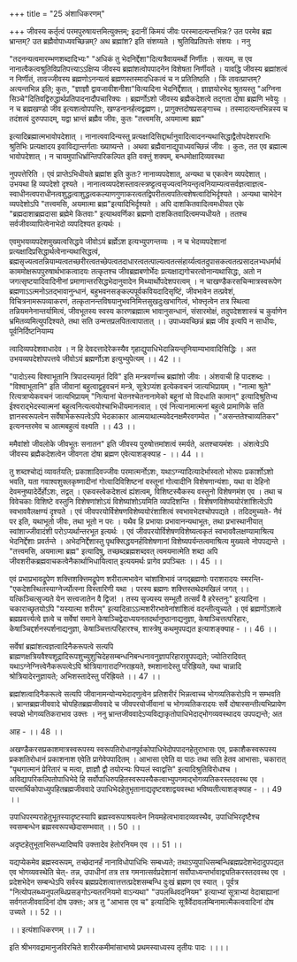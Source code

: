 +++
title = "25 अंशाधिकरणम्"

+++
जीवस्य कर्तृत्वं परमपुरुषायत्तमित्युक्त्तम्; इदानीं किमयं जीवः परस्मादत्यन्तभिन्नः? उत परमेव ब्रह्म भ्रान्तम्? उत ब्रह्मैवोपाध्यवच्छिन्नम्? अथ ब्रह्मांश? इति संशय्यते । श्रुतिविप्रतिपत्तेः संशयः । ननु

"तदनन्यत्वमारम्भणशब्दादिभ्यः" "अधिकं तु भेदनिर्द्देशा"दित्यत्रैवायमर्थो निर्णीतः । सत्यम्, स एव नानात्वैकत्वश्रुतिविप्रतिपत्त्याऽऽक्षिप्य जीवस्य ब्रह्मांशत्वोपपादनेन विशेषता निर्णीयते । यावद्धि जीवस्य ब्रह्मांशत्वं न निर्णीतं, तावज्जीवस्य ब्रह्मणोऽनन्यत्वं ब्रह्मणस्तस्मादधिकत्वं च न प्रतितिष्ठति । किं तावत्प्राप्तम्? अत्यन्तभिन्न इति; कुतः, "ज्ञाज्ञौ द्वावजावीशनीशा"वित्यादिना भेदनिर्द्देशात् । ज्ञाज्ञयोरभेद श्रुतयस्तु "अग्निना सिञ्चे"दितिवद्विरुद्धार्थप्रतिपादनादौपचारिक्यः । ब्रह्मर्णोऽशो जीवस्य ब्रह्मैकदेशत्वे तद्गता दोषा ब्रह्मणि भवेयुः । न च ब्रह्मखण्डो जीव इत्यशत्वोपपत्तिः, खण्डनानर्हत्वद्व्रह्मण।, प्रागुक्त्तदोषप्रसङ्गाच्च । तस्मादत्यन्तभिन्नस्य च तदंशत्वं दुरुपपादम्, यद्वा भ्रान्तं ब्रह्मैव जीवः, कुतः "तत्त्वमसि, अयमात्मा ब्रह्म"

इत्यादिब्रह्मात्मभावोपदेशात् । नानात्ववादिन्यस्तु प्रत्यक्षादिसिद्दार्थानुवादित्वादनन्यथासिद्धाद्वैतोपदेशपराभिः श्रुतिभिः प्रत्यक्षादय इवाविद्यान्तर्गताः ख्याष्यन्ते । अथवा ब्रह्मैवानाद्युपाध्यवच्छिन्नं जीवः । कुतः, तत एव ब्रह्मात्म भावोपदेशात् । न चायमुपाधिर्भ्रान्तिपरिकल्पित इति वक्त्तुं शक्यम्, बन्धमोक्षादिव्यवस्था

नुपपत्तेरिति । एवं प्राप्तेऽभिधीयते ब्रह्मांश इति कुतः? नानाव्यपदेशात्, अन्यथा च एकत्वेन व्यपदेशात् । उभयथा हि व्यपदेशो दृश्यते । नानात्वव्यपदेशस्तावत्स्त्रष्ट्टत्वसृज्यत्वनियन्तृत्वनियाम्यत्वसर्वज्ञत्वाज्ञत्व-स्वाधीनत्वपराधीनत्वशुद्धत्वाशुद्धत्वकल्याणगुणाकरत्वतद्विपरीतत्वपतित्वशेषत्वादिभिर्दृश्यते । अन्यथा चाभेदेन व्यपदेशोऽपि "तत्त्वमसि, अयमात्मा ब्रह्म"इत्यादिभिर्दृश्यते । अपि दाशकितवादित्वमधीयत एके "ब्रह्मदाशाब्रह्मदासा ब्रह्मेमे कितवाः" इत्याथवर्णिका ब्रह्मणो दाशकितवादित्वमप्यधीयते । ततश्च सर्वजीवव्यापित्वेनाभेदो व्यपदिश्यत इत्यर्थः ।

एवमुभयव्यपदेशमुख्यत्वसिद्धये जीवोऽयं ब्रर्ह्मेऽश इत्यभ्युपगन्तव्यः । न च भेदव्यपदेशानां प्रत्यक्षादिप्रसिद्धार्थत्वेनान्यथासिद्धत्वं, ब्रह्मसृज्यत्वतन्नियाम्यत्वतच्छरीरत्वतच्छेपत्वतदाधारत्वतत्पाल्यत्वतत्संहार्य्यत्वतदुपासकत्वतत्प्रसादलभ्यधर्मार्थकाममोक्षरूपपुरुषार्थभाकत्वादयः तत्कृतश्च जीवब्रह्मबणोर्भेदः प्रत्यक्षाद्यगोचरत्वोनान्यथासिद्धः, अतो न जगत्सृष्टयादिवादिनीनां प्रमाणान्तरसिद्धभेदानुवादेन मिथ्यार्थोपदेशपरत्वम् । न चाखण्डैकरसचिन्मात्रस्वरूपेण ब्रह्मणाऽऽत्मनोऽतद्भावानुन्धानं, बहुभवनसङ्कल्पपूर्वकवियदादिसृष्टिं, जीवभावेन तत्प्रवेशं, विचित्रनामरूपव्याकरणं, तत्कृतानन्तविषयानुभवनिमित्तसुखदुःखभागित्वं, भोक्त्तृत्वेन तत्र स्थित्वा तन्नियमनेनान्तर्यामित्वं, जीवभूतस्य स्वस्य कारणब्रह्मात्म भावानुसन्धानं, संसारमोक्षं, तदुपदेशशास्त्रं च कुर्वाणेन भ्रमितव्यमित्युपदिश्यते, तथा सति उन्मत्तप्रलपितत्वापातात् ।। उपाध्यवच्छिन्नं ब्रह्म जीव इत्यपि न साधीयः, पूर्वनिर्दिष्टनियाम्य

त्वादिव्यपदेशवाधादेव । न हि देवदत्तादेरेकस्यैव गृहाद्युपाधिभेदान्नियन्तृनियाम्यभावादिसिद्धिः । अत उभयव्यपदेशोपपत्तये जीवोऽयं ब्रह्मर्णोऽश इत्युभ्युपेत्यम् ।। 42 ।।

"पादोऽस्य विश्वाभूतानि त्रिपादस्यामृतं दिवि" इति मन्त्रवर्णाच्च ब्रह्मांशो जीवः । अंशवाची हि पादशब्दः । "विश्वाभूतानि" इति जीवानां बहुत्वाद्वहुवचनं मन्त्रे, सूत्रेऽप्यंश इत्येकवचनं जात्यभिप्रायम् । "नात्मा श्रुते" रित्यत्राप्येकवचनं जात्यभिप्रायम् "नित्यानां चेतनश्चेतनानामेको बहूनां यो विदधाति कामान्" इत्यादिश्रुतिभ्य ईश्वराद्भेदस्यात्मनां बहुत्वनित्यत्वयोश्चाभिधीयमानत्वात् । एवं नित्यानामात्मनां बहुत्वे प्रामाणिके सति ज्ञानस्वरूपत्वेन सर्वेषाभेकरूपत्वेऽपि भेदकाकार आत्मयाथात्म्यवेदनक्षमैरवगम्येत । "असन्ततेश्चाव्यतिकर" इत्यनन्तरमेव च आत्मबहुत्वं वक्ष्यति ।। 43 ।।

ममैवांशो जीवलोके जीवभूतः सनातन" इति जीवस्य पुरुषोत्तमांशत्वं स्मर्यते, अतश्चायमंशः । अंशत्वेऽपि जीवस्य ब्रह्मैकदेशत्वेन जीवगता दोषा ब्रह्मण एवेत्याशङ्क्याह - ।। 44 ।।

तु शब्दश्चोद्यं व्यावर्तयति; प्रकाशादिवज्जीवः परमात्मर्नोऽशः, यथाऽग्न्यादित्यादेर्भास्वतो भोरूपः प्रकार्शोऽशो भवति, यता गवाश्वशुक्लकृष्णादीनां गोत्वादिविशिष्टनां वस्तूनां गोत्वादीनि विशेषणान्यंशाः, यथा वा देहिनो देवमनुष्यादेर्देर्होऽशः, तद्वत् । एकवस्त्वेकदेशत्वं ह्यंशत्वम्, विशिष्टस्यैकस्य वस्तुनो विशेषणमंश एव । तथा च विवेचकाः विशिष्टे वस्तुनि विशेषणांशोऽयं विशेष्यांशोऽयमिति व्यपदिशन्ति । विशेषणविशेष्ययोरंशांशित्वेऽपि स्वभाववैलक्षण्यं दृश्यते । एवं जीवपरयोर्विशेषणविशेष्ययोरंशाशित्वं स्वभावभेदश्चोपपद्यते । तदिदमुच्यते- नैवं पर इति, यथाभूतो जीवः, तथा भूतो न परः । यथैव हि प्रभायाः प्रभावानन्यथाभूतः, तथा प्रभास्थानीयात् स्वांशाज्जीवादंशी परोऽप्यर्थान्तरभूत इत्यर्थः । एवं जीवपरयोर्विशेषणविशेष्यत्वकृतं स्वभाववैलक्षण्यामाश्रित्य भेदनिर्द्देशाः प्रवर्तन्ते । अभेदनिर्द्देशास्तु पृथक्सिद्धयनर्हविशेषणानां विशेष्यपर्यन्तत्वमाश्रित्य मुख्यत्वे नोपपद्यन्ते । "तत्त्वमसि, अयमात्मा ब्रह्म" इत्यादिषु, तच्छब्दब्रह्मशब्दवत् त्वमयमात्मेति शब्दा अपि जीवशरीकब्रह्मवाचकत्वेनैकार्थाभिधायित्वात् इत्ययमर्थः प्रागेव प्रपञ्चितः ।। 45 ।।

एवं प्रभाप्रभावद्रूपेण शक्त्तिशक्त्तिमद्रूपेण शरीरात्मभावेन चांशांशिभावं जगद्ब्रह्मणोः पराशरादयः स्मरन्ति- "एकदेशस्थितस्याग्नेर्ज्योत्स्ना विस्तारिणी यथा । परस्य ब्रह्मणः शक्त्तिस्तथेदमखिलं जगत् ।। यत्किञ्चित्सृज्यते येन सत्त्वजातेन वै द्विज! । तस्य सृज्यस्य सम्भूतौ तत्सर्वं वै हरेस्तनुः" इत्यादिना । चकाराच्छृतयोऽपि "यस्यात्मा शरीरम्" इत्यादिन्राऽऽत्मशरीरभावेनांशांशित्वं वदन्तीत्युच्यते । एवं ब्रह्मणोंऽशत्वे ब्रह्मप्रवर्त्त्यत्वे ज्ञत्वे च सर्वेषां समाने केषाञ्चिद्वेदाध्ययनतदर्थानुष्ठानाद्यनुज्ञा, केषाञ्चित्तत्परिहारः, केषाञ्चिद्दर्शनस्पर्शनाद्यनुज्ञा, केषाञ्चित्तत्परिहारश्च, शास्त्रेषु कथमुपपद्यत इत्याशङ्क्याह - ।। 46 ।।

सर्वेषां ब्रह्मांशत्वज्ञत्वादिनैकरूपत्वे सत्यपि ब्राह्मणक्षत्रियवैश्यशूद्रादिरूपशुच्युशुचिदेहसम्बन्धनिबन्धनावनुज्ञापरिहारावुपपद्यते; ज्योतिरादिवत् यथाऽग्नेग्नित्त्वेनैकरूपत्वेऽपि श्रोत्रियागारादग्निराह्रयते, श्मशानादेस्तु परिह्रियते, यथा चान्नादि श्रोत्रियादेरनुज्ञायते; अभिशस्तादेस्तु परिह्रियते ।। 47 ।।

ब्रह्मांशत्वादिनैकरूत्वे सत्यपि जीवानामन्योन्यभेदादणुत्वेन प्रतिशरीरं भिन्नत्वाच्च भोगव्यतिकरोऽपि न सम्भवति । भ्रान्तब्रह्मजीववादे चोपहितब्रह्मजीववादे च जीवपरयोर्जीवानां च भोगव्यतिकरादयः सर्वे दोषास्सन्तीत्यभिप्रायेण स्वपक्षे भोगव्यतिकराभाव उक्त्तः । ननु भ्रान्तजीववादेऽप्यविद्याकृतोपाधिभेदाद्भोगव्यवस्थादय उपपद्यन्ते; अत

आह - ।। 48 ।।

अखण्डैकरसप्रकाशमात्रस्वरूपस्य स्वरूपतिरोधानपूर्वकोपाधिभेदोपपादनहेतुराभासः एव, प्रकाशैकस्वरूपस्य प्रकशतिरोधानं प्रकाशनाश एवेति प्रागेवेपपादितम् । आभासा एवेति वा पाठः तथा सति हेतव आभासाः, चकारात् "पृथगात्मानं प्रेरितारं च मत्वा, ज्ञाज्ञौ द्वौ तयोरन्यः पिप्पलं स्वाद्वत्ति" इत्यादिश्रुतिविरोधश्च । अविद्यापरिकल्पितोपाधिभेदे हि सर्वोपाधिरुपहितस्वरूपस्यैकत्वाभ्युपगमाद्भोगव्यतिकरस्तदवस्थ एव । पारमार्थिकोपाध्युपहितब्रह्मजीववादे उपाधिभेदहेतुभृतानाद्यदृष्टवशाद्वयवस्था भविष्यतीत्याशङ्क्याह - ।। 49 ।।

उपाधिपरम्पराहेतुभूतस्यादृष्टस्यापि ब्रह्मस्वरूपाश्रयत्वेन नियमहेत्वभावादव्यवस्थैव, उपाधिभिरदृष्टैश्च स्वसम्बन्धेन ब्रह्मस्वरूपच्छेदासम्भवात् ।। 50 ।।

अदृष्टहेतुभूताभिसन्ध्यादिष्वपि उक्त्तादेव हेतोरनियम एव ।। 51 ।।

यद्यप्येकमेव ब्रह्मस्वरूपम्, तच्छेदानर्हं नानाविधोपाधिभिः सम्बध्यते; तथाऽप्युपाधिसम्बन्धिब्रह्मप्रदेशभेदादुपपद्यत एव भोगव्यवस्थेति चेत्- तन्न, उपाधीनां तत्र तत्र गमनात्सर्वप्रदेशानां सर्वोपाध्यन्तर्भावाद्व्यतिकरस्तदवस्थ एव । प्रदेशभेदेन सम्बन्धेऽपि सर्वस्य ब्रह्मप्रदेशत्वात्तत्तत्प्रदेशसम्बन्धि दुःखं ब्रह्मण एव स्यात् । पूर्वत्र "नित्योपलब्ध्यनुपलब्धिप्रसङ्गोऽन्यतरनियमो वाऽन्यथा" "उपलब्धिवदनियम" इत्याभ्यां सूत्राभ्यां वेदाबाह्यानां सर्वगतजीववादिनां दोष उक्त्तः; अत्र तु "आभास एव च" इत्यादिभिः सूत्रैर्वेदावलम्बिनामात्मैकत्ववादिनां दोष उच्यते ।। 52 ।।

।। इत्यंशाधिकरणम् ।। 7 ।।

इति श्रीभगवद्रामानुजविरचिते शारीरकमीमांसाभाष्ये प्रथमस्याध्यस्य तृतीयः पादः ।।।।